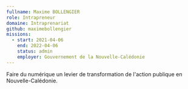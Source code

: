 ```yaml
---
fullname: Maxime BOLLENGIER
role: Intrapreneur
domaine: Intraprenariat
github: maximebollengier
missions:
  - start: 2021-04-06
    end: 2022-04-06
    status: admin
    employer: Gouvernement de la Nouvelle-Calédonie
---
```

Faire du numérique un levier de transformation de l'action publique en Nouvelle-Calédonie.
